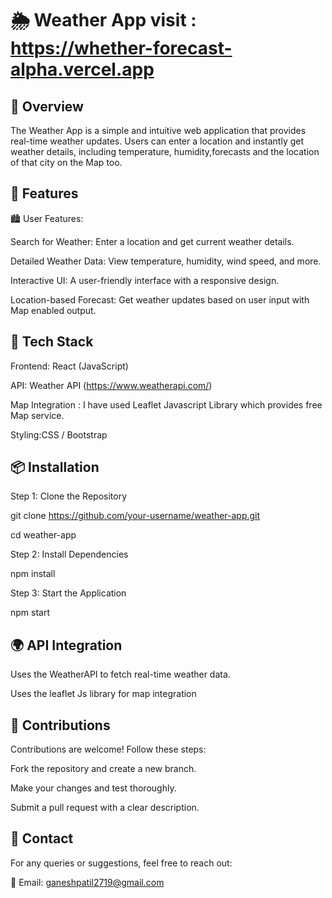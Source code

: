 🌦️ Weather App     visit :  https://whether-forecast-alpha.vercel.app
===

🌟 Overview   
---

The Weather App is a simple and intuitive web application that provides real-time weather updates. 
Users can enter a location and instantly get weather details, including temperature, humidity,forecasts and the location of that city on the Map too.


🚀 Features
--

🏙️ User Features:

Search for Weather: Enter a location and get current weather details.

Detailed Weather Data: View temperature, humidity, wind speed, and more.

Interactive UI: A user-friendly interface with a responsive design.

Location-based Forecast: Get weather updates based on user input with Map enabled output.

🔧 Tech Stack
---

Frontend: React (JavaScript)

API: Weather API (https://www.weatherapi.com/)

Map Integration : I have used Leaflet Javascript Library which provides free Map service.

Styling:CSS / Bootstrap

📦 Installation
---

Step 1: Clone the Repository

git clone https://github.com/your-username/weather-app.git

cd weather-app

Step 2: Install Dependencies

npm install

Step 3: Start the Application

npm start

🌍 API Integration
---

Uses the WeatherAPI to fetch real-time weather data.

Uses the leaflet Js library for map integration

🤝 Contributions
---
Contributions are welcome! Follow these steps:

Fork the repository and create a new branch.

Make your changes and test thoroughly.

Submit a pull request with a clear description.

📧 Contact
---

For any queries or suggestions, feel free to reach out:

📩 Email: ganeshpatil2719@gmail.com
